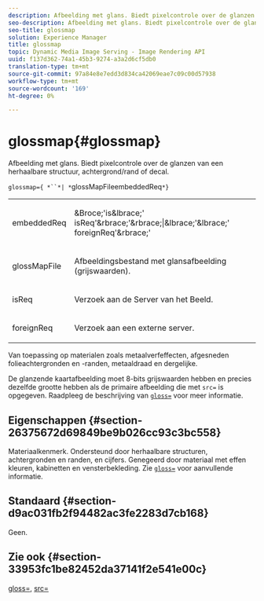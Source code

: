 ```yaml
---
description: Afbeelding met glans. Biedt pixelcontrole over de glanzen van een herhaalbare structuur, achtergrond/rand of decal.
seo-description: Afbeelding met glans. Biedt pixelcontrole over de glanzen van een herhaalbare structuur, achtergrond/rand of decal.
seo-title: glossmap
solution: Experience Manager
title: glossmap
topic: Dynamic Media Image Serving - Image Rendering API
uuid: f137d362-74a1-45b3-9274-a3a2d6cf5db0
translation-type: tm+mt
source-git-commit: 97a84e8e7edd3d834ca42069eae7c09c00d57938
workflow-type: tm+mt
source-wordcount: '169'
ht-degree: 0%

---
```



# glossmap{#glossmap}

Afbeelding met glans. Biedt pixelcontrole over de glanzen van een herhaalbare structuur, achtergrond/rand of decal.

`glossmap={ *``*| *`glossMapFileembeddedReq`*}`

<table id="simpletable_6AFC3DEB61D647339525C7CFFA052608"> 
 <tr class="strow"> 
  <td class="stentry"> <p><span class="codeph"> <span class="varname"> embeddedReq</span> </span> </p></td> 
  <td class="stentry"> <p><span class="codeph">&amp;Broce;'is&amp;lbrace;'<span class="varname"> isReq</span>'&amp;rbrace;'&amp;rbrace;|&amp;lbrace;'&amp;lbrace;'<span class="varname"> foreignReq</span>'&amp;rbrace;'  </span> </p></td> 
 </tr> 
 <tr class="strow"> 
  <td class="stentry"> <p><span class="codeph"> <span class="varname"> glossMapFile</span> </span> </p></td> 
  <td class="stentry"> <p>Afbeeldingsbestand met glansafbeelding (grijswaarden). </p></td> 
 </tr> 
 <tr class="strow"> 
  <td class="stentry"> <p><span class="codeph"> <span class="varname"> isReq</span> </span> </p></td> 
  <td class="stentry"> <p>Verzoek aan de Server van het Beeld. </p></td> 
 </tr> 
 <tr class="strow"> 
  <td class="stentry"> <p><span class="codeph"> <span class="varname"> foreignReq  </span> </span> </p></td> 
  <td class="stentry"> <p>Verzoek aan een externe server. </p></td> 
 </tr> 
</table>

Van toepassing op materialen zoals metaalverfeffecten, afgesneden folieachtergronden en -randen, metaaldraad en dergelijke.

De glanzende kaartafbeelding moet 8-bits grijswaarden hebben en precies dezelfde grootte hebben als de primaire afbeelding die met `src=` is opgegeven. Raadpleeg de beschrijving van [ `gloss=`](../../../../../ir-api/http-protocol/image-rendering-api-ref/c-ir-http-protocol-ref/c-ir-http-protocol-command-reference/r-ir-http-gloss.md#reference-325aef2ee51e4e1584a06047427340ca) voor meer informatie.

## Eigenschappen {#section-26375672d69849be9b026cc93c3bc558}

Materiaalkenmerk. Ondersteund door herhaalbare structuren, achtergronden en randen, en cijfers. Genegeerd door materiaal met effen kleuren, kabinetten en vensterbekleding. Zie [ `gloss=`](../../../../../ir-api/http-protocol/image-rendering-api-ref/c-ir-http-protocol-ref/c-ir-http-protocol-command-reference/r-ir-http-gloss.md#reference-325aef2ee51e4e1584a06047427340ca) voor aanvullende informatie.

## Standaard {#section-d9ac031fb2f94482ac3fe2283d7cb168}

Geen.

## Zie ook {#section-33953fc1be82452da37141f2e541e00c}

[gloss=](../../../../../ir-api/http-protocol/image-rendering-api-ref/c-ir-http-protocol-ref/c-ir-http-protocol-command-reference/r-ir-http-gloss.md#reference-325aef2ee51e4e1584a06047427340ca),  [src=](../../../../../ir-api/http-protocol/image-rendering-api-ref/c-ir-http-protocol-ref/c-ir-http-protocol-command-reference/r-ir-src.md#reference-62c98abad22149d68d405ed6aaff8272)
